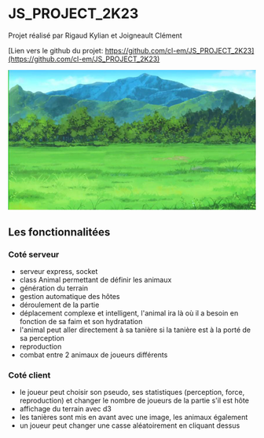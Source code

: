 
# JS_PROJECT_2K23

Projet réalisé par Rigaud Kylian et Joigneault Clément

[Lien vers le github du projet: https://github.com/cl-em/JS_PROJECT_2K23](https://github.com/cl-em/JS_PROJECT_2K23)


![background](./lol.png)


## Les fonctionnalitées 
### Coté serveur
- serveur express, socket
- class Animal permettant de définir les animaux 
- génération du terrain
- gestion automatique des hôtes
- déroulement de la partie
- déplacement complexe et intelligent, l'animal ira là où il a besoin en fonction de sa faim et son hydratation
- l'animal peut aller directement à sa tanière si la tanière est à la porté de sa perception
- reproduction 
- combat entre 2 animaux de joueurs différents


### Coté client 
- le joueur peut choisir son pseudo, ses statistiques (perception, force, reproduction) et changer le nombre de joueurs de la partie s'il est hôte
- affichage du terrain avec d3
- les tanières sont mis en avant avec une image, les animaux également
- un joueur peut changer une casse aléatoirement en cliquant dessus 
